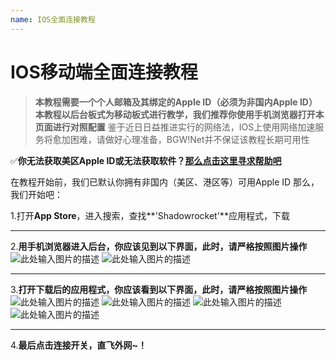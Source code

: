 ```yaml
---
name: IOS全面连接教程
---
```


# IOS移动端全面连接教程

> **本教程需要一个个人邮箱及其绑定的Apple ID（必须为非国内Apple ID）**
**本教程以后台板式为移动板式进行教学，我们推荐你使用手机浏览器打开本页面进行对照配置**
鉴于近日日益推进实行的网络法，IOS上使用网络加速服务将愈加困难，请做好心理准备，BGW!Net并不保证该教程长期可用性

:white_check_mark:**你无法获取美区Apple ID或无法获取软件？[那么点击这里寻求帮助吧][1]**

在教程开始前，我们已默认你拥有非国内（美区、港区等）可用Apple ID
那么，我们开始吧：

 1.打开**App Store**，进入搜索，查找**'Shadowrocket'**应用程式，下载


----------


 2.**用手机浏览器进入后台，你应该见到以下界面，此时，请严格按照图片操作**
 ![此处输入图片的描述][2]
![此处输入图片的描述][3]


----------


 3.**打开下载后的应用程式，你应该看到以下界面，此时，请严格按照图片操作**
![此处输入图片的描述][4]
![此处输入图片的描述][5]
![此处输入图片的描述][6]
![此处输入图片的描述][7]


----------
4.**最后点击连接开关，直飞外网~！**


  [1]: https://support.frankjun.com/docs/value_added/shadowrocket
  [2]: https://raw.githubusercontent.com/LYJSPEEDX/bgwdocs/master/1.png
  [3]: https://raw.githubusercontent.com/LYJSPEEDX/bgwdocs/master/2.png
  [4]: https://raw.githubusercontent.com/LYJSPEEDX/bgwdocs/master/3.png
  [5]: https://raw.githubusercontent.com/LYJSPEEDX/bgwdocs/master/4.png
  [6]: https://raw.githubusercontent.com/LYJSPEEDX/bgwdocs/master/5.png
  [7]: https://raw.githubusercontent.com/LYJSPEEDX/bgwdocs/master/6.jpg
